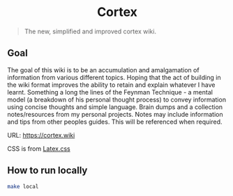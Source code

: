 <h1 align="center">Cortex</h1>

> The new, simplified and improved cortex wiki.

## Goal
The goal of this wiki is to be an accumulation and amalgamation of information from various different topics. Hoping that the act of building in the wiki format improves the ability to retain and explain whatever I have learnt. Something a long the lines of the Feynman Technique - a mental model (a breakdown of his personal thought process) to convey information using concise thoughts and simple language.
Brain dumps and a collection notes/resources from my personal projects.
Notes may include information and tips from other peoples guides. This will be referenced when required.

URL: https://cortex.wiki

CSS is from [Latex.css](https://latex.vercel.app/)

## How to run locally

```bash
make local
```
